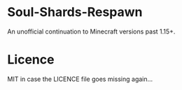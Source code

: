 # Soul-Shards-Respawn

An unofficial continuation to Minecraft versions past 1.15+.

# Licence

MIT in case the LICENCE file goes missing again...
